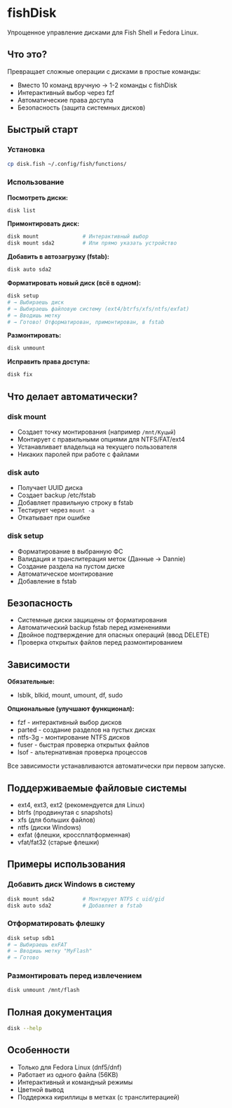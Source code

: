# fishDisk

Упрощенное управление дисками для Fish Shell и Fedora Linux.

## Что это?

Превращает сложные операции с дисками в простые команды:
- Вместо 10 команд вручную → 1-2 команды с fishDisk
- Интерактивный выбор через fzf
- Автоматические права доступа
- Безопасность (защита системных дисков)

## Быстрый старт

### Установка

```bash
cp disk.fish ~/.config/fish/functions/
```

### Использование

**Посмотреть диски:**
```bash
disk list
```

**Примонтировать диск:**
```bash
disk mount              # Интерактивный выбор
disk mount sda2         # Или прямо указать устройство
```

**Добавить в автозагрузку (fstab):**
```bash
disk auto sda2
```

**Форматировать новый диск (всё в одном):**
```bash
disk setup
# → Выбираешь диск
# → Выбираешь файловую систему (ext4/btrfs/xfs/ntfs/exfat)
# → Вводишь метку
# → Готово! Отформатирован, примонтирован, в fstab
```

**Размонтировать:**
```bash
disk unmount
```

**Исправить права доступа:**
```bash
disk fix
```

## Что делает автоматически?

### disk mount
- Создает точку монтирования (например `/mnt/Куцый`)
- Монтирует с правильными опциями для NTFS/FAT/ext4
- Устанавливает владельца на текущего пользователя
- Никаких паролей при работе с файлами

### disk auto
- Получает UUID диска
- Создает backup /etc/fstab
- Добавляет правильную строку в fstab
- Тестирует через `mount -a`
- Откатывает при ошибке

### disk setup
- Форматирование в выбранную ФС
- Валидация и транслитерация меток (Данные → Dannie)
- Создание раздела на пустом диске
- Автоматическое монтирование
- Добавление в fstab

## Безопасность

- Системные диски защищены от форматирования
- Автоматический backup fstab перед изменениями
- Двойное подтверждение для опасных операций (ввод DELETE)
- Проверка открытых файлов перед размонтированием

## Зависимости

**Обязательные:**
- lsblk, blkid, mount, umount, df, sudo

**Опциональные (улучшают функционал):**
- fzf - интерактивный выбор дисков
- parted - создание разделов на пустых дисках
- ntfs-3g - монтирование NTFS дисков
- fuser - быстрая проверка открытых файлов
- lsof - альтернативная проверка процессов

Все зависимости устанавливаются автоматически при первом запуске.

## Поддерживаемые файловые системы

- ext4, ext3, ext2 (рекомендуется для Linux)
- btrfs (продвинутая с snapshots)
- xfs (для больших файлов)
- ntfs (диски Windows)
- exfat (флешки, кроссплатформенная)
- vfat/fat32 (старые флешки)

## Примеры использования

### Добавить диск Windows в систему
```bash
disk mount sda2         # Монтирует NTFS с uid/gid
disk auto sda2          # Добавляет в fstab
```

### Отформатировать флешку
```bash
disk setup sdb1
# → Выбираешь exFAT
# → Вводишь метку "MyFlash"
# → Готово
```

### Размонтировать перед извлечением
```bash
disk unmount /mnt/flash
```

## Полная документация

```bash
disk --help
```

## Особенности

- Только для Fedora Linux (dnf5/dnf)
- Работает из одного файла (56KB)
- Интерактивный и командный режимы
- Цветной вывод
- Поддержка кириллицы в метках (с транслитерацией)
